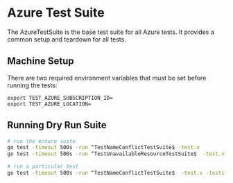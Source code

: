 

# Azure Test Suite
The AzureTestSuite is the base test suite for all Azure tests. It provides a common setup and teardown for all tests.

## Machine Setup
There are two required environment variables that must be set before running the tests:
```
export TEST_AZURE_SUBSCRIPTION_ID=
export TEST_AZURE_LOCATION=
```

## Running Dry Run Suite

```sh
# run the enture suite
go test -timeout 500s -run ^TestNameConflictTestSuite$ -test.v
go test -timeout 500s -run ^TestUnavailableResourceTestSuite$  -test.v

# run a particular test
go test -timeout 500s -run ^TestNameConflictTestSuite$  -test.v -testify.m Test_Should_Fail_In_Different_Resource_Group
```
